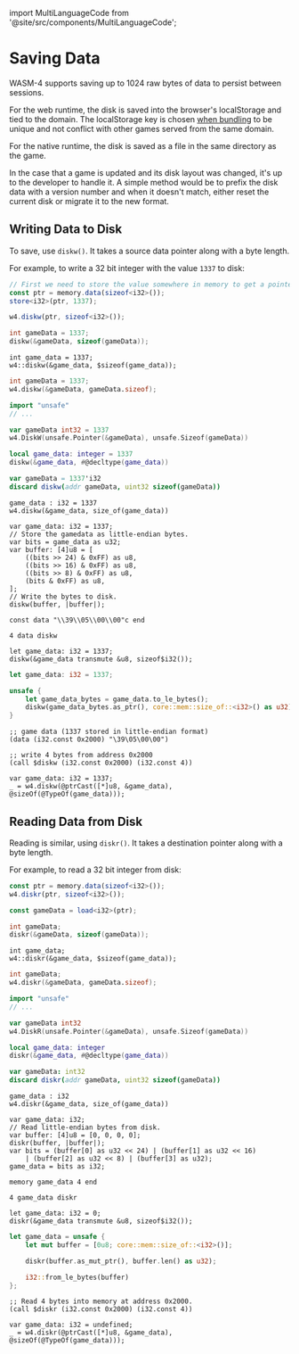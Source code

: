 import MultiLanguageCode from '@site/src/components/MultiLanguageCode';

# Saving Data

WASM-4 supports saving up to 1024 raw bytes of data to persist between
sessions.

For the web runtime, the disk is saved into the browser's localStorage and tied
to the domain. The localStorage key is chosen [when bundling](distribution) to
be unique and not conflict with other games served from the same domain.

For the native runtime, the disk is saved as a file in the same directory as
the game.

In the case that a game is updated and its disk layout was changed, it's up to
the developer to handle it. A simple method would be to prefix the disk data
with a version number and when it doesn't match, either reset the current disk
or migrate it to the new format.

## Writing Data to Disk

To save, use `diskw()`.
It takes a source data pointer along with a byte length.

For example, to write a 32 bit integer with the value `1337` to disk:

<MultiLanguageCode>

```typescript
// First we need to store the value somewhere in memory to get a pointer
const ptr = memory.data(sizeof<i32>());
store<i32>(ptr, 1337);

w4.diskw(ptr, sizeof<i32>());
```

```c
int gameData = 1337;
diskw(&gameData, sizeof(gameData));
```

```c3
int game_data = 1337;
w4::diskw(&game_data, $sizeof(game_data));
```

```d
int gameData = 1337;
w4.diskw(&gameData, gameData.sizeof);
```

```go
import "unsafe"
// ...

var gameData int32 = 1337
w4.DiskW(unsafe.Pointer(&gameData), unsafe.Sizeof(gameData))
```

```lua
local game_data: integer = 1337
diskw(&game_data, #@decltype(game_data))
```

```nim
var gameData = 1337'i32
discard diskw(addr gameData, uint32 sizeof(gameData))
```

```odin
game_data : i32 = 1337
w4.diskw(&game_data, size_of(game_data))
```

```penne
var game_data: i32 = 1337;
// Store the gamedata as little-endian bytes.
var bits = game_data as u32;
var buffer: [4]u8 = [
    ((bits >> 24) & 0xFF) as u8,
    ((bits >> 16) & 0xFF) as u8,
    ((bits >> 8) & 0xFF) as u8,
    (bits & 0xFF) as u8,
];
// Write the bytes to disk.
diskw(buffer, |buffer|);
```

```porth
const data "\\39\\05\\00\\00"c end

4 data diskw
```

```roland
let game_data: i32 = 1337;
diskw(&game_data transmute &u8, sizeof$i32());
```

```rust
let game_data: i32 = 1337;

unsafe {
    let game_data_bytes = game_data.to_le_bytes();
    diskw(game_data_bytes.as_ptr(), core::mem::size_of::<i32>() as u32);
}
```

```wasm
;; game data (1337 stored in little-endian format)
(data (i32.const 0x2000) "\39\05\00\00")

;; write 4 bytes from address 0x2000
(call $diskw (i32.const 0x2000) (i32.const 4))
```

```zig
var game_data: i32 = 1337;
_ = w4.diskw(@ptrCast([*]u8, &game_data), @sizeOf(@TypeOf(game_data)));
```

</MultiLanguageCode>

## Reading Data from Disk

Reading is similar, using `diskr()`. It takes a destination pointer along with
a byte length.

For example, to read a 32 bit integer from disk:

<MultiLanguageCode>

```typescript
const ptr = memory.data(sizeof<i32>());
w4.diskr(ptr, sizeof<i32>());

const gameData = load<i32>(ptr);
```

```c
int gameData;
diskr(&gameData, sizeof(gameData));
```

```c3
int game_data;
w4::diskr(&game_data, $sizeof(game_data));
```

```d
int gameData;
w4.diskr(&gameData, gameData.sizeof);
```

```go
import "unsafe"
// ...

var gameData int32
w4.DiskR(unsafe.Pointer(&gameData), unsafe.Sizeof(gameData))
```

```lua
local game_data: integer
diskr(&game_data, #@decltype(game_data))
```

```nim
var gameData: int32
discard diskr(addr gameData, uint32 sizeof(gameData))
```

```odin
game_data : i32
w4.diskr(&game_data, size_of(game_data))
```

```penne
var game_data: i32;
// Read little-endian bytes from disk.
var buffer: [4]u8 = [0, 0, 0, 0];
diskr(buffer, |buffer|);
var bits = (buffer[0] as u32 << 24) | (buffer[1] as u32 << 16)
    | (buffer[2] as u32 << 8) | (buffer[3] as u32);
game_data = bits as i32;
```

```porth
memory game_data 4 end

4 game_data diskr
```

```roland
let game_data: i32 = 0;
diskr(&game_data transmute &u8, sizeof$i32());
```

```rust
let game_data = unsafe {
    let mut buffer = [0u8; core::mem::size_of::<i32>()];

    diskr(buffer.as_mut_ptr(), buffer.len() as u32);

    i32::from_le_bytes(buffer)
};
```

```wasm
;; Read 4 bytes into memory at address 0x2000.
(call $diskr (i32.const 0x2000) (i32.const 4))
```

```zig
var game_data: i32 = undefined;
_ = w4.diskr(@ptrCast([*]u8, &game_data), @sizeOf(@TypeOf(game_data)));
```

</MultiLanguageCode>
